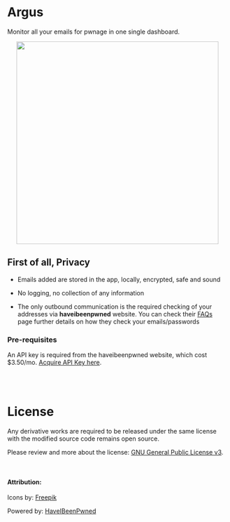 # Argus

Monitor all your emails for pwnage in one single dashboard.

<p align="center">
  <img src="https://user-images.githubusercontent.com/1003597/113602116-cc20b380-9674-11eb-967b-29812314fc43.png" width="462">
</p>

## First of all, Privacy

* Emails added are stored in the app, locally, encrypted, safe and sound

* No logging, no collection of any information

* The only outbound communication is the required checking of your addresses via **haveibeenpwned** website. You can check their [FAQs](https://haveibeenpwned.com/FAQs) page further details on how they check your emails/passwords

### Pre-requisites

An API key is required from the haveibeenpwned website, which cost $3.50/mo. [Acquire API Key here](https://haveibeenpwned.com/API/Key).

<br />
<br />

# License

Any derivative works are required to be released under the same license with the modified source code remains open source.

Please review and more about the license: [GNU General Public License v3](/LICENSE).

<br>

#### Attribution:
Icons by: [Freepik](https://www.flaticon.com/)

Powered by: [HaveIBeenPwned](https://haveibeenpwned.com/)